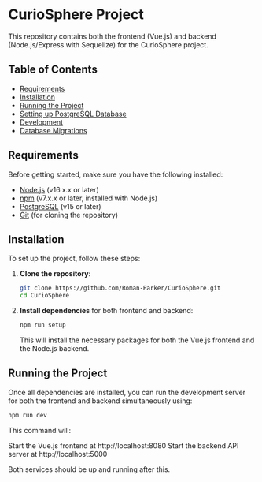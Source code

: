 # CurioSphere Project

This repository contains both the frontend (Vue.js) and backend (Node.js/Express with Sequelize) for the CurioSphere project.

## Table of Contents
- [Requirements](#requirements)
- [Installation](#installation)
- [Running the Project](#running-the-project)
- [Setting up PostgreSQL Database](#setting-up-postgresql-database)
- [Development](#development)
- [Database Migrations](#database-migrations)

## Requirements

Before getting started, make sure you have the following installed:

- [Node.js](https://nodejs.org/en/) (v16.x.x or later)
- [npm](https://www.npmjs.com/) (v7.x.x or later, installed with Node.js)
- [PostgreSQL](https://www.postgresql.org/) (v15 or later)
- [Git](https://git-scm.com/) (for cloning the repository)

## Installation

To set up the project, follow these steps:

1. **Clone the repository**:

    ```bash
    git clone https://github.com/Roman-Parker/CurioSphere.git
    cd CurioSphere
    ```

2. **Install dependencies** for both frontend and backend:

    ```bash
    npm run setup
    ```

    This will install the necessary packages for both the Vue.js frontend and the Node.js backend.

## Running the Project

Once all dependencies are installed, you can run the development server for both the frontend and backend simultaneously using:

```bash
npm run dev
```

This command will:

Start the Vue.js frontend at http://localhost:8080
Start the backend API server at http://localhost:5000

Both services should be up and running after this.